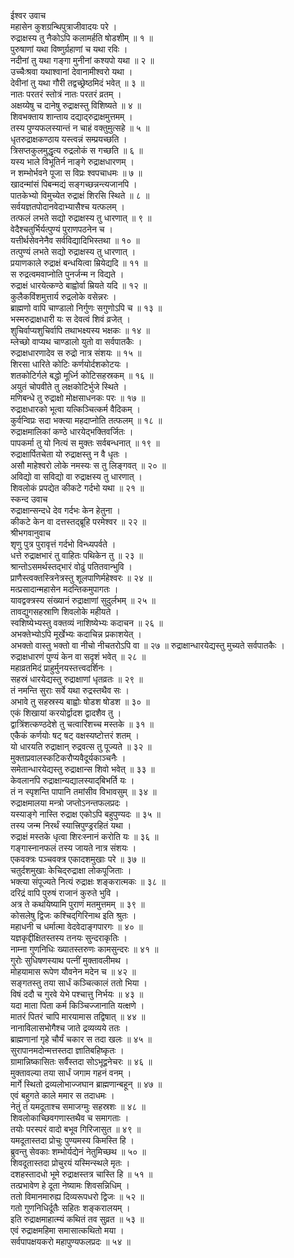 ईश्वर उवाच  
महासेन कुशग्रन्थिपुत्राजीवादयः परे ।  
रुद्राक्षस्य तु नैकोऽपि कलामर्हति षोडशीम् ॥ १ ॥  
पुरुषाणां यथा विष्णुर्ग्रहाणां च यथा रविः ।  
नदीनां तु यथा गङ्‌गा मुनीनां कश्यपो यथा ॥ २ ॥  
उच्चैःश्रवा यथाश्वानां देवानामीश्वरो यथा ।  
देवीनां तु यथा गौरी तद्वच्छ्रेष्ठमिदं भवेत् ॥ ३ ॥  
नातः परतरं स्तोत्रं नातः परतरं व्रतम् ।  
अक्षय्येषु च दानेषु रुद्राक्षस्तु विशिष्यते ॥ ४ ॥  
शिवभक्ताय शान्ताय दद्याद्‌रुद्राक्षमुत्तमम् ।  
तस्य पुण्यफलस्यान्तं न चाहं वक्तुमुत्सहे ॥ ५ ॥  
धृतरुद्राक्षकण्ठाय यस्त्वन्नं सम्प्रयच्छति ।  
त्रिसप्तकुलमुद्धृत्य रुद्रलोकं स गच्छति ॥ ६ ॥  
यस्य भाले विभूतिर्न नाङ्‌गे रुद्राक्षधारणम् ।  
न शम्भोर्भवने पूजा स विप्रः श्वपचाधमः ॥ ७ ॥  
खादन्मांसं पिबन्मद्यं सङ्‌गच्छन्नन्त्यजानपि ।  
पातकेभ्यो विमुच्येत रुद्राक्षं शिरसि स्थिते ॥ ८ ॥  
सर्वयज्ञतपोदानवेदाभ्यासैश्च यत्फलम् ।  
तत्फलं लभते सद्यो रुद्राक्षस्य तु धारणात् ॥ ९ ॥  
वेदैश्चतुर्भिर्यत्पुण्यं पुराणपठनेन च ।  
यत्तीर्थसेवनेनैव सर्वविद्यादिभिस्तथा ॥ १० ॥  
तत्पुण्यं लभते सद्यो रुद्राक्षस्य तु धारणात् ।  
प्रयाणकाले रुद्राक्षं बन्धयित्वा म्रियेद्यदि ॥ ११ ॥  
स रुद्रत्वमवाप्नोति पुनर्जन्म न विद्यते ।  
रुद्राक्षं धारयेत्कण्ठे बाह्वोर्वा म्रियते यदि ॥ १२ ॥  
कुलैकविंशमुत्तार्य रुद्रलोके वसेन्नरः ।  
ब्राह्मणो वापि चाण्डालो निर्गुणः सगुणोऽपि च ॥ १३ ॥  
भस्मरुद्राक्षधारी यः स देवत्वं शिवं व्रजेत् ।  
शुचिर्वाप्यशुचिर्वापि तथाभक्ष्यस्य भक्षकः ॥ १४ ॥  
म्लेच्छो वाप्यथ चाण्डालो युतो वा सर्वपातकैः ।  
रुद्राक्षधारणादेव स रुद्रो नात्र संशयः ॥ १५ ॥  
शिरसा धारिते कोटिः कर्णयोर्दशकोटयः ।  
शतकोटिर्गले बद्धो मूर्ध्नि कोटिसहस्रकम् ॥ १६ ॥  
अयुतं चोपवीते तु लक्षकोटिर्भुजे स्थिते ।  
मणिबन्धे तु रुद्राक्षो मोक्षसाधनकः परः ॥ १७ ॥  
रुद्राक्षधारको भूत्वा यत्किञ्चित्कर्म वैदिकम् ।  
कुर्वन्विप्रः सदा भक्त्या महदाप्नोति तत्फलम् ॥ १८ ॥  
रुद्राक्षमालिकां कण्ठे धारयेद्भक्तिवर्जितः ।  
पापकर्मा तु यो नित्यं स मुक्तः सर्वबन्धनात् ॥ १९ ॥  
रुद्राक्षार्पितचेता यो रुद्राक्षस्तु न वै धृतः ।  
असौ माहेश्वरो लोके नमस्यः स तु लिङ्‌गवत् ॥ २० ॥  
अविद्यो वा सविद्यो वा रुद्राक्षस्य तु धारणात् ।  
शिवलोकं प्रपद्येत कीकटे गर्दभो यथा ॥ २१ ॥  
स्कन्द उवाच  
रुद्राक्षान्सन्दधे देव गर्दभः केन हेतुना ।  
कीकटे केन वा दत्तस्तद्‌ब्रूहि परमेश्वर ॥ २२ ॥  
श्रीभगवानुवाच  
शृणु पुत्र पुरावृत्तं गर्दभो विन्ध्यपर्वते ।  
धत्ते रुद्राक्षभारं तु वाहितः पथिकेन तु ॥ २३ ॥  
श्रान्तोऽसमर्थस्तद्भारं वोढुं पतितवान्भुवि ।  
प्राणैस्त्वक्तस्त्रिनेत्रस्तु शूलपाणिर्महेश्वरः ॥ २४ ॥  
मत्प्रसादान्महासेन मदन्तिकमुपागतः ।  
यावद्वक्त्रस्य संख्यानं रुद्राक्षाणां सुदुर्लभम् ॥ २५ ॥  
तावद्युगसहस्राणि शिवलोके महीयते ।  
स्वशिष्येभ्यस्तु वक्तव्यं नाशिष्येभ्यः कदाचन ॥ २६ ॥  
अभक्तेभ्योऽपि मूर्खेभ्यः कदाचिन्न प्रकाशयेत् ।  
अभक्तो वास्तु भक्तो वा नीचो नीचतरोऽपि वा ॥ २७ ॥
रुद्राक्षान्धारयेद्यस्तु मुच्यते सर्वपातकैः ।  
रुद्राक्षधारणं पुण्यं केन वा सदृशं भवेत् ॥ २८ ॥  
महाव्रतमिदं प्राहुर्मुनयस्तत्त्वदर्शिनः ।  
सहस्रं धारयेद्यस्तु रुद्राक्षाणां धृतव्रतः ॥ २९ ॥  
तं नमन्ति सुराः सर्वे यथा रुद्रस्तथैव सः ।  
अभावे तु सहस्रस्य बाह्वोः षोडश षोडश ॥ ३० ॥  
एकं शिखायां करयोर्द्वादश द्वादशैव तु ।  
द्वात्रिंशत्कण्ठदेशे तु चत्वारिंशच्च मस्तके ॥ ३१ ॥  
एकैकं कर्णयोः षट् षट् वक्षस्यष्टोत्तरं शतम् ।  
यो धारयति रुद्राक्षान् रुद्रवत्स तु पूज्यते ॥ ३२ ॥  
मुक्ताप्रवालस्कटिकरौप्यवैदूर्यकाञ्चनैः ।  
समेतान्धारयेद्यस्तु रुद्राक्षान्स शिवो भवेत् ॥ ३३ ॥  
केवलानपि रुद्राक्षान्यद्यालस्याद्‌बिभर्ति यः ।  
तं न स्पृशन्ति पापानि तमांसीव विभावसुम् ॥ ३४ ॥  
रुद्राक्षमालया मन्त्रो जप्तोऽनन्तफलप्रदः ।  
यस्याङ्‌गे नास्ति रुद्राक्ष एकोऽपि बहुपुण्यदः ॥ ३५ ॥  
तस्य जन्म निरर्थं स्यात्त्रिपुण्ड्ररहितं यथा ।  
रुद्राक्षं मस्तके धृत्वा शिरःस्नानं करोति यः ॥ ३६ ॥  
गङ्‌गास्नानफलं तस्य जायते नात्र संशयः ।  
एकवक्त्रः पञ्चवक्त्र एकादशमुखाः परे ॥ ३७ ॥  
चतुर्दशमुखाः केचिद्‌रुद्राक्षा लोकपूजिताः ।  
भक्त्या संपूज्यते नित्यं रुद्राक्षः शङ्‌करात्मकः ॥ ३८ ॥  
दरिद्रं वापि पुरुषं राजानं कुरुते भुवि ।  
अत्र ते कथयिष्यामि पुराणं मतमुत्तमम् ॥ ३९ ॥  
कोसलेषु द्विजः कश्चिद्‌गिरिनाथ इति श्रुतः ।  
महाधनी च धर्मात्मा वेदवेदाङ्‌गपारगः ॥ ४० ॥  
यज्ञकृद्दीक्षितस्तस्य तनयः सुन्दराकृतिः ।  
नाम्ना गुणनिधिः ख्यातस्तरुणः कामसुन्दरः ॥ ४१ ॥  
गुरोः सुधिषणस्याथ पत्नीं मुक्तावलीमथ ।  
मोहयामास रूपेण यौवनेन मदेन च ॥ ४२ ॥  
सङ्‌गतस्तु तया सार्धं कञ्चित्कालं ततो भिया ।  
विषं ददौ च गुरवे येभे पश्चात्तु निर्भयः ॥ ४३ ॥  
यदा माता पिता कर्म किञ्चिज्जानाति यत्क्षणे ।  
मातरं पितरं चापि मारयामास तद्विषात् ॥ ४४ ॥  
नानाविलासभोगैश्च जाते द्रव्यव्यये ततः ।  
ब्राह्मणानां गृहे चौर्यं चकार स तदा खलः ॥ ४५ ॥  
सुरापानमदोन्मत्तस्तदा ज्ञातिबहिष्कृतः ।  
ग्रामान्निष्कासितः सर्वैस्तदा सोऽभूद्वनेचरः ॥ ४६ ॥  
मुक्तावल्या तया सार्धं जगाम गहनं वनम् ।  
मार्गे स्थितो द्रव्यलोभाज्जघान ब्राह्मणान्बहून् ॥ ४७ ॥  
एवं बहुगते काले ममार स तदाधमः ।  
नेतुं तं यमदूताश्च समाजग्मुः सहस्रशः ॥ ४८ ॥  
शिवलोकाच्छिवगणास्तथैव च समागताः ।  
तयोः परस्परं वादो बभूव गिरिजासुत ॥ ४९ ॥  
यमदूतास्तदा प्रोचुः पुण्यमस्य किमस्ति हि ।  
ब्रुवन्तु सेवकाः शम्भोर्यद्येनं नेतुमिच्छथ ॥ ५० ॥  
शिवदूतास्तदा प्रोचुरयं यस्मिन्स्थले मृतः ।  
दशहस्तादधो भूमे रुद्राक्षस्तत्र चास्ति हि ॥ ५१ ॥  
तत्प्रभावेण हे दूता नेष्यामः शिवसन्निधिम् ।  
ततो विमानमारुह्य दिव्यरूपधरो द्विजः ॥ ५२ ॥  
गतो गुणनिधिर्दूतैः सहितः शङ्‌करालयम् ।  
इति रुद्राक्षमाहात्म्यं कथितं तव सुव्रत ॥ ५३ ॥  
एवं रुद्राक्षमहिमा समासात्कथितो मया ।  
सर्वपापक्षयकरो महापुण्यफलप्रदः ॥ ५४ ॥
